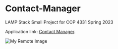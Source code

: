 # Contact-Manager
LAMP Stack Small Project for COP 4331 Spring 2023

Application link: [Contact Manager](http://cop4331group24.online/).

![My Remote Image](https://media.sketchfab.com/models/f97d17ac89a14ff68c3e488c69340b44/thumbnails/216117e2e00147a4a827efbd44615224/6d32abb0f91046388df9d76116dbe416.jpeg)
